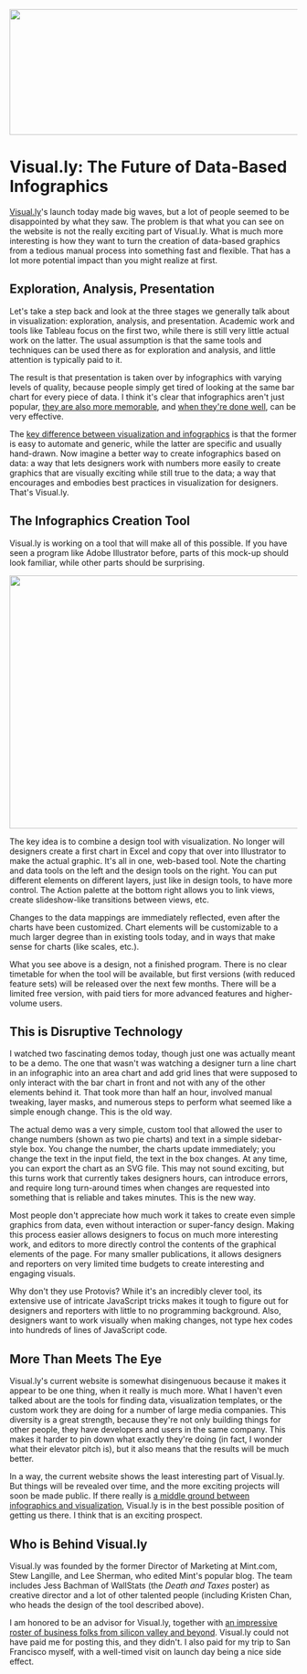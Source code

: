 <p align="center"><img src="https://media.eagereyes.org/media/2011/visually-teaser.png" alt="" width="600" height="220" /></p>

# Visual.ly: The Future of Data-Based Infographics
<a href="http://visual.ly/">Visual.ly</a>'s launch today made big waves, but a lot of people seemed to be disappointed by what they saw. The problem is that what you can see on the website is not the really exciting part of Visual.ly. What is much more interesting is how they want to turn the creation of data-based graphics from a tedious manual process into something fast and flexible. That has a lot more potential impact than you might realize at first.

## Exploration, Analysis, Presentation

Let's take a step back and look at the three stages we generally talk about in visualization: exploration, analysis, and presentation. Academic work and tools like Tableau focus on the first two, while there is still very little actual work on the latter. The usual assumption is that the same tools and techniques can be used there as for exploration and analysis, and little attention is typically paid to it.

The result is that presentation is taken over by infographics with varying levels of quality, because people simply get tired of looking at the same bar chart for every piece of data. I think it's clear that infographics aren't just popular, <a href="/blog/2011/want-to-make-chart-memorable-add-junk">they are also more memorable</a>, and <a href="/criticism/fascinating-world-of-good-infographics">when they're done well</a>, can be very effective.

The <a href="/blog/2010/the-difference-between-infographics-and-visualization">key difference between visualization and infographics</a> is that the former is easy to automate and generic, while the latter are specific and usually hand-drawn. Now imagine a better way to create infographics based on data: a way that lets designers work with numbers more easily to create graphics that are visually exciting while still true to the data; a way that encourages and embodies best practices in visualization for designers. That's Visual.ly.

## The Infographics Creation Tool

Visual.ly is working on a tool that will make all of this possible. If you have seen a program like Adobe Illustrator before, parts of this mock-up should look familiar, while other parts should be surprising.

<p class="img"><img src="https://media.eagereyes.org/media/2011/visually.png" alt="" width="600" height="443" /></p>

The key idea is to combine a design tool with visualization. No longer will designers create a first chart in Excel and copy that over into Illustrator to make the actual graphic. It's all in one, web-based tool. Note the charting and data tools on the left and the design tools on the right. You can put different elements on different layers, just like in design tools, to have more control. The Action palette at the bottom right allows you to link views, create slideshow-like transitions between views, etc.

Changes to the data mappings are immediately reflected, even after the charts have been customized. Chart elements will be customizable to a much larger degree than in existing tools today, and in ways that make sense for charts (like scales, etc.).

What you see above is a design, not a finished program. There is no clear timetable for when the tool will be available, but first versions (with reduced feature sets) will be released over the next few months. There will be a limited free version, with paid tiers for more advanced features and higher-volume users.

## This is Disruptive Technology

I watched two fascinating demos today, though just one was actually meant to be a demo. The one that wasn't was watching a designer turn a line chart in an infographic into an area chart and add grid lines that were supposed to only interact with the bar chart in front and not with any of the other elements behind it. That took more than half an hour, involved manual tweaking, layer masks, and numerous steps to perform what seemed like a simple enough change. This is the old way.

The actual demo was a very simple, custom tool that allowed the user to change numbers (shown as two pie charts) and text in a simple sidebar-style box. You change the number, the charts update immediately; you change the text in the input field, the text in the box changes. At any time, you can export the chart as an SVG file. This may not sound exciting, but this turns work that currently takes designers hours, can introduce errors, and require long turn-around times when changes are requested into something that is reliable and takes minutes. This is the new way.

Most people don't appreciate how much work it takes to create even simple graphics from data, even without interaction or super-fancy design. Making this process easier allows designers to focus on much more interesting work, and editors to more directly control the contents of the graphical elements of the page. For many smaller publications, it allows designers and reporters on very limited time budgets to create interesting and engaging visuals.

Why don't they use Protovis? While it's an incredibly clever tool, its extensive use of intricate JavaScript tricks makes it tough to figure out for designers and reporters with little to no programming background. Also, designers want to work visually when making changes, not type hex codes into hundreds of lines of JavaScript code.

## More Than Meets The Eye

Visual.ly's current website is somewhat disingenuous because it makes it appear to be one thing, when it really is much more. What I haven't even talked about are the tools for finding data, visualization templates, or the custom work they are doing for a number of large media companies. This diversity is a great strength, because they're not only building things for other people, they have developers and users in the same company. This makes it harder to pin down what exactly they're doing (in fact, I wonder what their elevator pitch is), but it also means that the results will be much better.

In a way, the current website shows the least interesting part of Visual.ly. But things will be revealed over time, and the more exciting projects will soon be made public. If there really is <a href="/blog/2011/a-middle-ground">a middle ground between infographics and visualization</a>, Visual.ly is in the best possible position of getting us there. I think that is an exciting prospect.

## Who is Behind Visual.ly

Visual.ly was founded by the former Director of Marketing at Mint.com, Stew Langille, and Lee Sherman, who edited Mint's popular blog. The team includes Jess Bachman of WallStats (the <em>Death and Taxes</em> poster) as creative director and a lot of other talented people (including Kristen Chan, who heads the design of the tool described above).

I am honored to be an advisor for Visual.ly, together with <a href="http://angel.co/visually">an impressive roster of business folks from silicon valley and beyond</a>. Visual.ly could not have paid me for posting this, and they didn't. I also paid for my trip to San Francisco myself, with a well-timed visit on launch day being a nice side effect.
